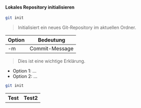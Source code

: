 #### Lokales Repository initialisieren

```bash
git init
```
> Initialisiert ein neues Git-Repository im aktuellen Ordner.

| Option | Bedeutung    |
|---------|-------------|
| -m     | Commit-Message|



> Dies ist eine wichtige Erklärung.
- Option 1: ...
- Option 2: ...

```bash
git init
```


<table>
  <tr>
    <th>Test</th>
    <th>Test2</th>
  </tr>
</table>
